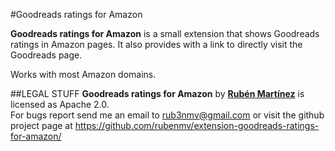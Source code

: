 #Goodreads ratings for Amazon

**Goodreads ratings for Amazon** is a small extension that shows Goodreads ratings in Amazon pages. It also provides with a link to directly visit the Goodreads page.

Works with most Amazon domains.

##LEGAL STUFF
**Goodreads ratings for Amazon** by <a href="https://twitter.com/rub3nmv">**Rub&eacute;n Mart&iacute;nez**</a> is licensed as Apache 2.0.  
For bugs report send me an email to
rub3nmv@gmail.com
or visit the github project page at 
https://github.com/rubenmv/extension-goodreads-ratings-for-amazon/
